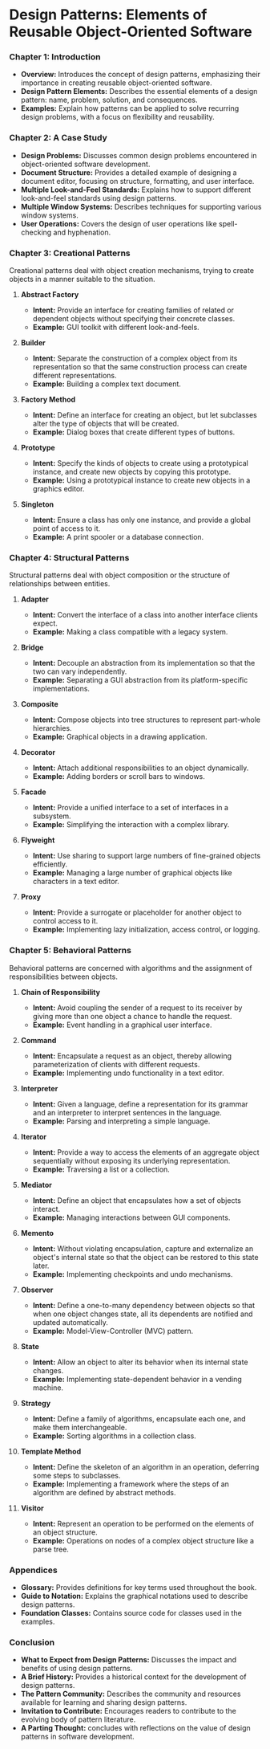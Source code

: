# Design Patterns: Elements of Reusable Object-Oriented Software

### Chapter 1: Introduction
- **Overview:** Introduces the concept of design patterns, emphasizing their importance in creating reusable object-oriented software.
- **Design Pattern Elements:** Describes the essential elements of a design pattern: name, problem, solution, and consequences.
- **Examples:** Explain how patterns can be applied to solve recurring design problems, with a focus on flexibility and reusability.

### Chapter 2: A Case Study
- **Design Problems:** Discusses common design problems encountered in object-oriented software development.
- **Document Structure:** Provides a detailed example of designing a document editor, focusing on structure, formatting, and user interface.
- **Multiple Look-and-Feel Standards:** Explains how to support different look-and-feel standards using design patterns.
- **Multiple Window Systems:** Describes techniques for supporting various window systems.
- **User Operations:** Covers the design of user operations like spell-checking and hyphenation.

### Chapter 3: Creational Patterns
Creational patterns deal with object creation mechanisms, trying to create objects in a manner suitable to the situation.

1. **Abstract Factory**
   - **Intent:** Provide an interface for creating families of related or dependent objects without specifying their concrete classes.
   - **Example:** GUI toolkit with different look-and-feels.
   
2. **Builder**
   - **Intent:** Separate the construction of a complex object from its representation so that the same construction process can create different representations.
   - **Example:** Building a complex text document.

3. **Factory Method**
   - **Intent:** Define an interface for creating an object, but let subclasses alter the type of objects that will be created.
   - **Example:** Dialog boxes that create different types of buttons.

4. **Prototype**
   - **Intent:** Specify the kinds of objects to create using a prototypical instance, and create new objects by copying this prototype.
   - **Example:** Using a prototypical instance to create new objects in a graphics editor.

5. **Singleton**
   - **Intent:** Ensure a class has only one instance, and provide a global point of access to it.
   - **Example:** A print spooler or a database connection.

### Chapter 4: Structural Patterns
Structural patterns deal with object composition or the structure of relationships between entities.

1. **Adapter**
   - **Intent:** Convert the interface of a class into another interface clients expect.
   - **Example:** Making a class compatible with a legacy system.

2. **Bridge**
   - **Intent:** Decouple an abstraction from its implementation so that the two can vary independently.
   - **Example:** Separating a GUI abstraction from its platform-specific implementations.

3. **Composite**
   - **Intent:** Compose objects into tree structures to represent part-whole hierarchies.
   - **Example:** Graphical objects in a drawing application.

4. **Decorator**
   - **Intent:** Attach additional responsibilities to an object dynamically.
   - **Example:** Adding borders or scroll bars to windows.

5. **Facade**
   - **Intent:** Provide a unified interface to a set of interfaces in a subsystem.
   - **Example:** Simplifying the interaction with a complex library.

6. **Flyweight**
   - **Intent:** Use sharing to support large numbers of fine-grained objects efficiently.
   - **Example:** Managing a large number of graphical objects like characters in a text editor.

7. **Proxy**
   - **Intent:** Provide a surrogate or placeholder for another object to control access to it.
   - **Example:** Implementing lazy initialization, access control, or logging.

### Chapter 5: Behavioral Patterns
Behavioral patterns are concerned with algorithms and the assignment of responsibilities between objects.

1. **Chain of Responsibility**
   - **Intent:** Avoid coupling the sender of a request to its receiver by giving more than one object a chance to handle the request.
   - **Example:** Event handling in a graphical user interface.

2. **Command**
   - **Intent:** Encapsulate a request as an object, thereby allowing parameterization of clients with different requests.
   - **Example:** Implementing undo functionality in a text editor.

3. **Interpreter**
   - **Intent:** Given a language, define a representation for its grammar and an interpreter to interpret sentences in the language.
   - **Example:** Parsing and interpreting a simple language.

4. **Iterator**
   - **Intent:** Provide a way to access the elements of an aggregate object sequentially without exposing its underlying representation.
   - **Example:** Traversing a list or a collection.

5. **Mediator**
   - **Intent:** Define an object that encapsulates how a set of objects interact.
   - **Example:** Managing interactions between GUI components.

6. **Memento**
   - **Intent:** Without violating encapsulation, capture and externalize an object's internal state so that the object can be restored to this state later.
   - **Example:** Implementing checkpoints and undo mechanisms.

7. **Observer**
   - **Intent:** Define a one-to-many dependency between objects so that when one object changes state, all its dependents are notified and updated automatically.
   - **Example:** Model-View-Controller (MVC) pattern.

8. **State**
   - **Intent:** Allow an object to alter its behavior when its internal state changes.
   - **Example:** Implementing state-dependent behavior in a vending machine.

9. **Strategy**
   - **Intent:** Define a family of algorithms, encapsulate each one, and make them interchangeable.
   - **Example:** Sorting algorithms in a collection class.

10. **Template Method**
    - **Intent:** Define the skeleton of an algorithm in an operation, deferring some steps to subclasses.
    - **Example:** Implementing a framework where the steps of an algorithm are defined by abstract methods.

11. **Visitor**
    - **Intent:** Represent an operation to be performed on the elements of an object structure.
    - **Example:** Operations on nodes of a complex object structure like a parse tree.

### Appendices
- **Glossary:** Provides definitions for key terms used throughout the book.
- **Guide to Notation:** Explains the graphical notations used to describe design patterns.
- **Foundation Classes:** Contains source code for classes used in the examples.

### Conclusion
- **What to Expect from Design Patterns:** Discusses the impact and benefits of using design patterns.
- **A Brief History:** Provides a historical context for the development of design patterns.
- **The Pattern Community:** Describes the community and resources available for learning and sharing design patterns.
- **Invitation to Contribute:** Encourages readers to contribute to the evolving body of pattern literature.
- **A Parting Thought:** concludes with reflections on the value of design patterns in software development.